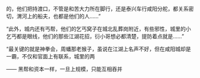 的，他们把持渡口，不管是和苦大力所在脚行，还是泰兴车行咸阳分舵，都关系密切，渭河上的船夫，也都是他们的人……”

“此外，城内还有丐帮，他们的乞丐窝子在城北乱葬岗附近，有些邪性，城里的小乞丐都是眼线，他们的那些江湖花招，衍小哥想必都清楚，提防着点就是……”

“最关键的就是神拳会，周蟠那老猴子，虽说在江湖上名声不好，但在咸阳城却是一霸，不仅和官面上有联系，城里的两

——
黑帮和资本一样，一旦上规模，只能互相吞并
